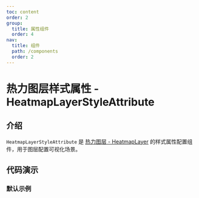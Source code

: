 ```yaml
---
toc: content
order: 2
group:
  title: 属性组件
  order: 4
nav:
  title: 组件
  path: /components
  order: 2
---
```


# 热力图层样式属性 - HeatmapLayerStyleAttribute

## 介绍

`HeatmapLayerStyleAttribute` 是 [热力图层 - HeatmapLayer](/components/layers/base-layers/heatmap-layer) 的样式属性配置组件，用于图层配置可视化场景。

## 代码演示

### 默认示例

<code src="./demos/default.tsx" defaultShowCode></code>

<API></API>
